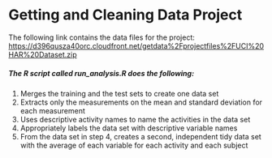 # Getting and Cleaning Data Project 

The following link contains the data files for the project:
https://d396qusza40orc.cloudfront.net/getdata%2Fprojectfiles%2FUCI%20HAR%20Dataset.zip

##### The R script called run_analysis.R does the following:
1) Merges the training and the test sets to create one data set
2) Extracts only the measurements on the mean and standard deviation for each measurement
3) Uses descriptive activity names to name the activities in the data set
4) Appropriately labels the data set with descriptive variable names
5) From the data set in step 4, creates a second, independent tidy data set with the average of each variable for each activity and each subject
